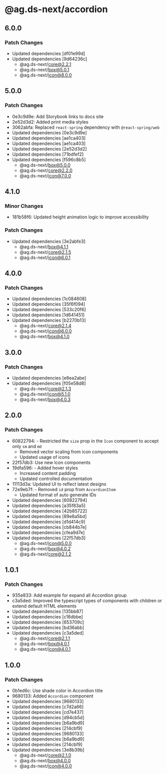 # @ag.ds-next/accordion

## 6.0.0

### Patch Changes

- Updated dependencies [df01e99d]
- Updated dependencies [9d64236c]
  - @ag.ds-next/core@2.2.1
  - @ag.ds-next/box@5.0.1
  - @ag.ds-next/icon@8.0.0

## 5.0.0

### Patch Changes

- 0e3c9d9e: Add Storybook links to docs site
- 2e52d3d2: Added print media styles
- 3062abfa: Replaced `react-spring` dependency with `@react-spring/web`
- Updated dependencies [0e3c9d9e]
- Updated dependencies [ae1ca403]
- Updated dependencies [ae1ca403]
- Updated dependencies [2e52d3d2]
- Updated dependencies [71bdfef2]
- Updated dependencies [f596c8b5]
  - @ag.ds-next/box@5.0.0
  - @ag.ds-next/core@2.2.0
  - @ag.ds-next/icon@7.0.0

## 4.1.0

### Minor Changes

- 181b58f6: Updated height animation logic to improve accessibility

### Patch Changes

- Updated dependencies [3e2abfe3]
  - @ag.ds-next/box@4.1.1
  - @ag.ds-next/core@2.1.5
  - @ag.ds-next/icon@6.0.1

## 4.0.0

### Patch Changes

- Updated dependencies [1c084608]
- Updated dependencies [35f6f094]
- Updated dependencies [533c20f6]
- Updated dependencies [1d641451]
- Updated dependencies [b2270b13]
  - @ag.ds-next/core@2.1.4
  - @ag.ds-next/icon@6.0.0
  - @ag.ds-next/box@4.1.0

## 3.0.0

### Patch Changes

- Updated dependencies [e8ea2abe]
- Updated dependencies [f05e58d8]
  - @ag.ds-next/core@2.1.3
  - @ag.ds-next/icon@5.1.0
  - @ag.ds-next/box@4.0.3

## 2.0.0

### Patch Changes

- 60822794: - Restricted the `size` prop in the `Icon` component to accept only `sm` and `md`
  - Removed vector scaling from icon components
  - Updated usage of icons
- 22f57db3: Use new Icon components
- 19dfa596: - Added hover styles
  - Increased content padding
  - Updated controlled documentation
- 11113d3a: Updated UI to reflect latest designs
- 72e9eb7f: - Removed `id` prop from `AccordionItem`
  - Updated format of auto generate IDs
- Updated dependencies [60822794]
- Updated dependencies [a35f83a5]
- Updated dependencies [42b85722]
- Updated dependencies [89e8a5bd]
- Updated dependencies [d1d414c9]
- Updated dependencies [cb844b7e]
- Updated dependencies [cfea9d7e]
- Updated dependencies [22f57db3]
  - @ag.ds-next/icon@5.0.0
  - @ag.ds-next/box@4.0.2
  - @ag.ds-next/core@2.1.2

## 1.0.1

### Patch Changes

- 935e833: Add example for expand all Accordion group
- c3a5ded: Improved the typescript types of components with children or extend default HTML elements
- Updated dependencies [135bb87]
- Updated dependencies [c16dbbe]
- Updated dependencies [653709c]
- Updated dependencies [bd36abb]
- Updated dependencies [c3a5ded]
  - @ag.ds-next/core@2.1.1
  - @ag.ds-next/box@4.0.1
  - @ag.ds-next/icon@4.0.1

## 1.0.0

### Patch Changes

- 0b1ed6c: Use shade color in Accordion title
- 9680133: Added `Accordion` component
- Updated dependencies [9680133]
- Updated dependencies [c7d2a66]
- Updated dependencies [cd7e437]
- Updated dependencies [d94cb5d]
- Updated dependencies [b6a9bd9]
- Updated dependencies [214cbf9]
- Updated dependencies [9680133]
- Updated dependencies [b6a9bd9]
- Updated dependencies [214cbf9]
- Updated dependencies [3e8b39b]
  - @ag.ds-next/core@2.1.0
  - @ag.ds-next/box@4.0.0
  - @ag.ds-next/icon@4.0.0
